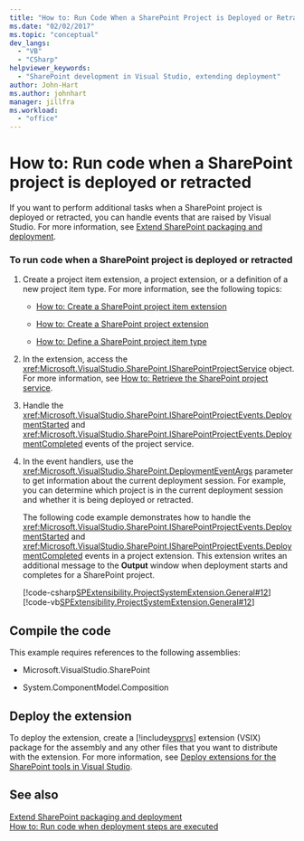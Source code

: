 ```yaml
---
title: "How to: Run Code When a SharePoint Project is Deployed or Retracted | Microsoft Docs"
ms.date: "02/02/2017"
ms.topic: "conceptual"
dev_langs: 
  - "VB"
  - "CSharp"
helpviewer_keywords: 
  - "SharePoint development in Visual Studio, extending deployment"
author: John-Hart
ms.author: johnhart
manager: jillfra
ms.workload: 
  - "office"
---
```

# How to: Run code when a SharePoint project is deployed or retracted
  If you want to perform additional tasks when a SharePoint project is deployed or retracted, you can handle events that are raised by Visual Studio. For more information, see [Extend SharePoint packaging and deployment](../sharepoint/extending-sharepoint-packaging-and-deployment.md).  
  
### To run code when a SharePoint project is deployed or retracted  
  
1. Create a project item extension, a project extension, or a definition of a new project item type. For more information, see the following topics:  
  
   -   [How to: Create a SharePoint project item extension](../sharepoint/how-to-create-a-sharepoint-project-item-extension.md)  
  
   -   [How to: Create a SharePoint project extension](../sharepoint/how-to-create-a-sharepoint-project-extension.md)  
  
   -   [How to: Define a SharePoint project item type](../sharepoint/how-to-define-a-sharepoint-project-item-type.md)  
  
2. In the extension, access the <xref:Microsoft.VisualStudio.SharePoint.ISharePointProjectService> object. For more information, see [How to: Retrieve the SharePoint project service](../sharepoint/how-to-retrieve-the-sharepoint-project-service.md).  
  
3. Handle the <xref:Microsoft.VisualStudio.SharePoint.ISharePointProjectEvents.DeploymentStarted> and <xref:Microsoft.VisualStudio.SharePoint.ISharePointProjectEvents.DeploymentCompleted> events of the project service.  
  
4. In the event handlers, use the <xref:Microsoft.VisualStudio.SharePoint.DeploymentEventArgs> parameter to get information about the current deployment session. For example, you can determine which project is in the current deployment session and whether it is being deployed or retracted.  
  
   The following code example demonstrates how to handle the <xref:Microsoft.VisualStudio.SharePoint.ISharePointProjectEvents.DeploymentStarted> and <xref:Microsoft.VisualStudio.SharePoint.ISharePointProjectEvents.DeploymentCompleted> events in a project extension. This extension writes an additional message to the **Output** window when deployment starts and completes for a SharePoint project.  
  
   [!code-csharp[SPExtensibility.ProjectSystemExtension.General#12](../sharepoint/codesnippet/CSharp/projectsystemexamples/extension/handleprojectdeploymentevents.cs#12)]
   [!code-vb[SPExtensibility.ProjectSystemExtension.General#12](../sharepoint/codesnippet/VisualBasic/projectsystemexamples/extension/handleprojectdeploymentevents.vb#12)]  
  
## Compile the code  
 This example requires references to the following assemblies:  
  
-   Microsoft.VisualStudio.SharePoint  
  
-   System.ComponentModel.Composition  
  
## Deploy the extension  
 To deploy the extension, create a [!include[vsprvs](../sharepoint/includes/vsprvs-md.md)] extension (VSIX) package for the assembly and any other files that you want to distribute with the extension. For more information, see [Deploy extensions for the SharePoint tools in Visual Studio](../sharepoint/deploying-extensions-for-the-sharepoint-tools-in-visual-studio.md).  
  
## See also
 [Extend SharePoint packaging and deployment](../sharepoint/extending-sharepoint-packaging-and-deployment.md)   
 [How to: Run code when deployment steps are executed](../sharepoint/how-to-run-code-when-deployment-steps-are-executed.md)  
